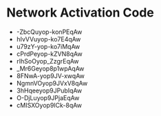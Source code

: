 # Network Activation Code
* -ZbcQuyop-konPEqAw
* hIvVVuyop-ko7E4qAw
* u79zY-yop-ko7iMqAw
* cPrdPeyop-kZVN8qAw
* rIhSoOyop_ZzgrEqAw
* _Mr6Geyop8p1wpAqAw
* 8FNwA-yop9JV-xwqAw
* NgmnVOyop9JVxV8qAw
* 3hHqeeyop9JPubIqAw
* O-DjLuyop9JPjaEqAw
* cMISXOyop9ICk-8qAw